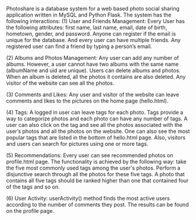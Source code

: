 Photoshare is a database system for a web based photo social sharing application written in MySQL and Python Flask. 
The system has the following interactions:
(1) User and Friends Management: 
	Every User has the following attributes: first name, last name, email, date of birth, hometown, gender, and password. Anyone can register if the email is unique for the database. And every user can have multiple friends. Any registered user can find a friend by typing a person’s email. 

(2) Albums and Photos Management:
	Any user can add any number of albums. However, a user cannot have two albums with the same name (albumName and uid are unique). Users can delete albums and photos. When an album is deleted, all the photos it contains are also deleted. 
Any visitor of the website can see all the photos. 

(3) Comments and Likes:
	Any user and visitor of the website can leave comments and likes to the pictures on the home page (hello.html).

(4) Tags:
	A logged in user can leave tags for each photo. Tags provide a way to categorize photos and each photo can have any number of tags. A user can also click on the tag and see all the photos associated with the user’s photos and all the photos on the website. One can also see the most popular tags that are listed in the bottom of hello.html page. Also, visitors and users can search for pictures using one or more tags.

(5) Recommendations:
	Every user can see recommended photos on profile.html page. The functionality is achieved by the following way: take the five most commonly used tags among the user's photos. Perform a disjunctive search through all the photos for these five tags. A photo that contains all five tags should be ranked higher than one that contained four of the tags and so on. 


(6) User Activity:
	userActivity() method finds the most active users according to the number of comments they post. The results can be found on the profile page.
  
